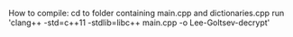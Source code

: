 How to compile:
cd to folder containing main.cpp and dictionaries.cpp
run
'clang++ -std=c++11 -stdlib=libc++ main.cpp -o Lee-Goltsev-decrypt'
